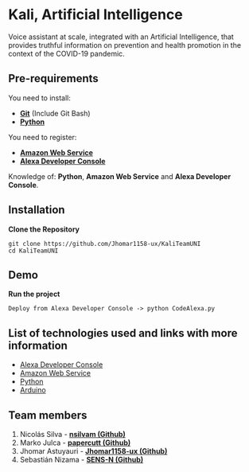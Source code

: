 # Kali, Artificial Intelligence
Voice assistant at scale, integrated with an Artificial Intelligence, that provides truthful information on prevention and health promotion in the context of the COVID-19 pandemic.

## Pre-requirements

You need to install:
- **[Git](https://git-scm.com/downloads)** (Include Git Bash)
- **[Python](https://www.python.org/)**

You need to register:
- **[Amazon Web Service](https://aws.amazon.com/)**
- **[Alexa Developer Console](https://developer.amazon.com/alexa/console/ask)**

Knowledge of: **Python**, **Amazon Web Service** and **Alexa Developer Console**.

## Installation
**Clone the Repository**
```
git clone https://github.com/Jhomar1158-ux/KaliTeamUNI
cd KaliTeamUNI
```

## Demo
**Run the project**
```
Deploy from Alexa Developer Console -> python CodeAlexa.py 
```

## List of technologies used and links with more information
- [Alexa Developer Console](https://developer.amazon.com/alexa/console/ask)
- [Amazon Web Service](https://aws.amazon.com/)
- [Python](https://www.python.org/) 
- [Arduino](https://www.arduino.cc/)

## Team members
1. Nicolás Silva - **[nsilvam (Github)](https://github.com/nsilvam)**
2. Marko Julca - **[papercutt (Github)](https://github.com/papercutt)**
3. Jhomar Astuyauri - **[Jhomar1158-ux (Github)](https://github.com/Jhomar1158-ux)**
4. Sebastián Nizama - **[SENS-N (Github)](https://github.com/SENS-N)**
